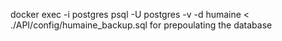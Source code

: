 docker exec -i postgres psql -U postgres -v -d humaine < ./API/config/humaine_backup.sql for prepoulating the database
